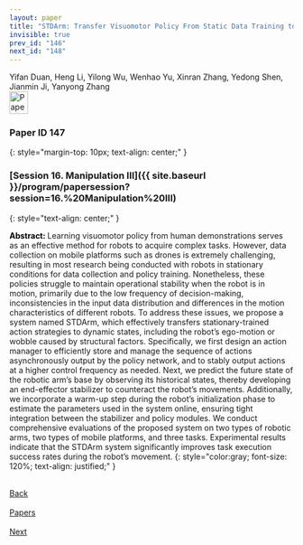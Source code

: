 ```yaml
---
layout: paper
title: "STDArm: Transfer Visuomotor Policy From Static Data Training to Dynamic Robot Manipulation"
invisible: true
prev_id: "146"
next_id: "148"
---
```

<div class="paper-authors">
  <div class="paper-author-box">
    <div class="paper-author-name">Yifan Duan, Heng Li, Yilong Wu, Wenhao Yu, Xinran Zhang, Yedong Shen, Jianmin Ji, Yanyong Zhang</div>
    <div class="paper-author-uni"></div>
  </div>
</div>

<div class="paper-pdf">
  <div>
    <a href="https://www.roboticsproceedings.org/rss21/p147.pdf" title="Download PDF" target="_blank">
      <img src="{{ site.baseurl }}/images/paper_link_cardinal_red.png" alt="Paper PDF" width="33" height="40" />
    </a>
  </div>
</div>

### Paper ID 147
{: style="margin-top: 10px; text-align: center;" }

### [Session 16. Manipulation III]({{ site.baseurl }}/program/papersession?session=16.%20Manipulation%20III)
{: style="text-align: center;" }

<b style="color: black;">Abstract: </b>Learning visuomotor policy from human demonstrations serves as an effective method for robots to acquire complex tasks. However, data collection on mobile platforms such as drones is extremely challenging, resulting in most research being conducted with robots in stationary conditions for data collection and policy training. Nonetheless, these policies struggle to maintain operational stability when the robot is in motion, primarily due to the low frequency of decision-making, inconsistencies in the input data distribution and differences in the motion characteristics of different robots. To address these issues, we propose a system named STDArm, which effectively transfers stationary-trained action strategies to dynamic states, including the robot’s ego-motion or wobble caused by structural factors. Specifically, we first design an action manager to efficiently store and manage the sequence of actions asynchronously output by the policy network, and to stably output actions at a higher control frequency as needed. Next, we predict the future state of the robotic arm’s base by observing its historical states, thereby developing an end-effector stabilizer to counteract the robot’s movements. Additionally, we incorporate a warm-up step during the robot’s initialization phase to estimate the parameters used in the system online, ensuring tight integration between the stabilizer and policy modules. We conduct comprehensive evaluations of the proposed system on two types of robotic arms, two types of mobile platforms, and three tasks. Experimental results indicate that the STDArm system significantly improves task execution success rates during the robot’s movement.
{: style="color:gray; font-size: 120%; text-align: justified;" }

<div class="paper-menu">
  <div class="paper-menu-inner">
    <a href="{{ site.baseurl }}/program/papers/146/" title="Previous Paper">
            <div class="paper-menu-icon">
                <i class="fa fa-chevron-left"></i><br>
                <span class="paper-menu-label">Back</span>
            </div>
        </a>
    <a href="{{ site.baseurl }}/program/papers" title="All Papers">
      <div class="paper-menu-icon">
        <i class="fa fa-list"></i><br>
        <span class="paper-menu-label">Papers</span>
      </div>
    </a>
    <a href="{{ site.baseurl }}/program/papers/148/" title="Next Paper">
            <div class="paper-menu-icon">
                <i class="fa fa-chevron-right"></i><br>
                <span class="paper-menu-label">Next</span>
            </div>
        </a>
  </div>
</div>
